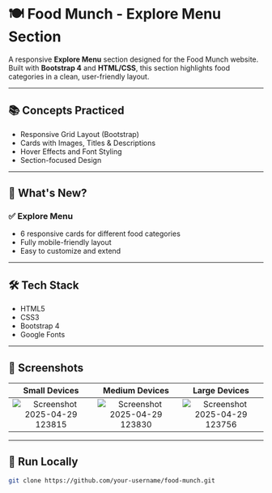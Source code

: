 # 🍽️ Food Munch - Explore Menu Section

A responsive **Explore Menu** section designed for the Food Munch website. Built with **Bootstrap 4** and **HTML/CSS**, this section highlights food categories in a clean, user-friendly layout.

---

## 📚 Concepts Practiced

- Responsive Grid Layout (Bootstrap)
- Cards with Images, Titles & Descriptions
- Hover Effects and Font Styling
- Section-focused Design

---


## 🧠 What's New?

### ✅ Explore Menu
- 6 responsive cards for different food categories
- Fully mobile-friendly layout
- Easy to customize and extend

---

## 🛠️ Tech Stack

- HTML5  
- CSS3  
- Bootstrap 4  
- Google Fonts

---

## 📸 Screenshots

| Small Devices | Medium Devices | Large Devices |
| :--: | :--: | :--: |
| ![Screenshot 2025-04-29 123815](https://github.com/user-attachments/assets/cf46cbd6-65d4-4125-b50f-8ce508f09e10)|![Screenshot 2025-04-29 123830](https://github.com/user-attachments/assets/fbf3b574-25a6-43c7-b8e6-92e29f2216ec)| ![Screenshot 2025-04-29 123756](https://github.com/user-attachments/assets/2e4c365a-910d-4c1b-9d67-45f5311c8409)|

---

## 🚀 Run Locally

```bash
git clone https://github.com/your-username/food-munch.git
